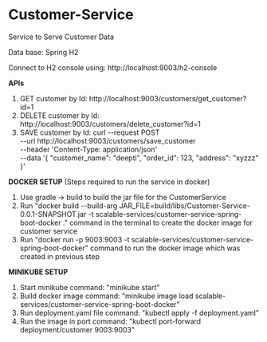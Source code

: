 # Customer-Service
Service to Serve Customer Data

Data base: Spring H2

Connect to H2 console using: http://localhost:9003/h2-console

**APIs**
1. GET customer by Id: http://localhost:9003/customers/get_customer?id=1
2. DELETE customer by Id: http://localhost:9003/customers/delete_customer?id=1
3. SAVE customer by Id: curl --request POST \
  --url http://localhost:9003/customers/save_customer \
  --header 'Content-Type: application/json' \
  --data '{
	"customer_name": "deepti",
	"order_id": 123,
	"address": "xyzzz"
}'

**DOCKER SETUP**
(Steps required to run the service in docker)
1. Use gradle -> build to build the jar file for the CustomerService
2. Run "docker build --build-arg JAR_FILE=build/libs/Customer-Service-0.0.1-SNAPSHOT.jar -t scalable-services/customer-service-spring-boot-docker ." command in the terminal to create the docker image for customer service
3. Run "docker run -p 9003:9003 -t scalable-services/customer-service-spring-boot-docker" command to run the docker image which was created in previous step


**MINIKUBE SETUP**
1. Start minikube command: "minikube start"
2. Build docker image command: "minikube image load scalable-services/customer-service-spring-boot-docker"
3. Run deployment.yaml file command: "kubectl apply -f deployment.yaml"
4. Run the image in port command: "kubectl port-forward deployment/customer 9003:9003"
